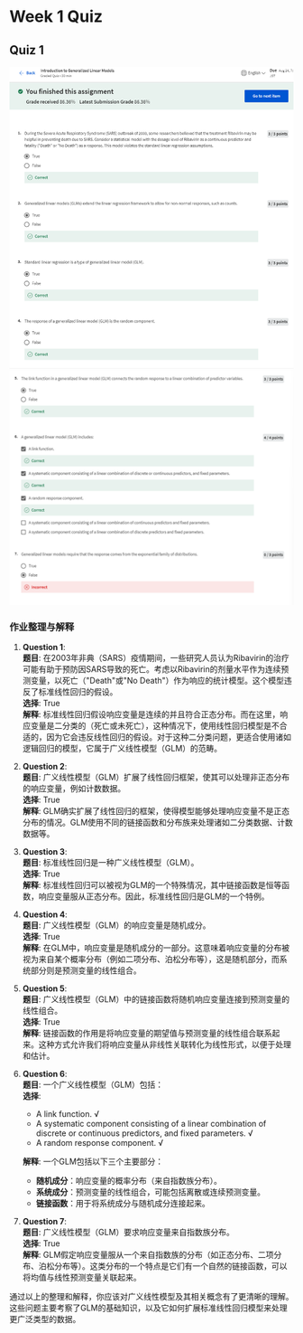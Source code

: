 # Week 1 Quiz

## Quiz 1

![1](./img/11.png)
![2](./img/12.png)

### 作业整理与解释

1. **Question 1**:  
   **题目**: 在2003年非典（SARS）疫情期间，一些研究人员认为Ribavirin的治疗可能有助于预防因SARS导致的死亡。考虑以Ribavirin的剂量水平作为连续预测变量，以死亡（"Death"或"No Death"）作为响应的统计模型。这个模型违反了标准线性回归的假设。  
   **选择**: True  
   **解释**: 标准线性回归假设响应变量是连续的并且符合正态分布。而在这里，响应变量是二分类的（死亡或未死亡），这种情况下，使用线性回归模型是不合适的，因为它会违反线性回归的假设。对于这种二分类问题，更适合使用诸如逻辑回归的模型，它属于广义线性模型（GLM）的范畴。

2. **Question 2**:  
   **题目**: 广义线性模型（GLM）扩展了线性回归框架，使其可以处理非正态分布的响应变量，例如计数数据。  
   **选择**: True  
   **解释**: GLM确实扩展了线性回归的框架，使得模型能够处理响应变量不是正态分布的情况。GLM使用不同的链接函数和分布族来处理诸如二分类数据、计数数据等。

3. **Question 3**:  
   **题目**: 标准线性回归是一种广义线性模型（GLM）。  
   **选择**: True  
   **解释**: 标准线性回归可以被视为GLM的一个特殊情况，其中链接函数是恒等函数，响应变量服从正态分布。因此，标准线性回归是GLM的一个特例。

4. **Question 4**:  
   **题目**: 广义线性模型（GLM）的响应变量是随机成分。  
   **选择**: True  
   **解释**: 在GLM中，响应变量是随机成分的一部分。这意味着响应变量的分布被视为来自某个概率分布（例如二项分布、泊松分布等），这是随机部分，而系统部分则是预测变量的线性组合。

5. **Question 5**:  
   **题目**: 广义线性模型（GLM）中的链接函数将随机响应变量连接到预测变量的线性组合。  
   **选择**: True  
   **解释**: 链接函数的作用是将响应变量的期望值与预测变量的线性组合联系起来。这种方式允许我们将响应变量从非线性关联转化为线性形式，以便于处理和估计。

6. **Question 6**:  
   **题目**: 一个广义线性模型（GLM）包括：  
   **选择**: 
   - A link function. √
   - A systematic component consisting of a linear combination of discrete or continuous predictors, and fixed parameters. √
   - A random response component. √

   **解释**: 一个GLM包括以下三个主要部分：
   - **随机成分**：响应变量的概率分布（来自指数族分布）。
   - **系统成分**：预测变量的线性组合，可能包括离散或连续预测变量。
   - **链接函数**：用于将系统成分与随机成分连接起来。

7. **Question 7**:  
   **题目**: 广义线性模型（GLM）要求响应变量来自指数族分布。  
   **选择**: True  
   **解释**: GLM假定响应变量服从一个来自指数族的分布（如正态分布、二项分布、泊松分布等）。这类分布的一个特点是它们有一个自然的链接函数，可以将均值与线性预测变量关联起来。

通过以上的整理和解释，你应该对广义线性模型及其相关概念有了更清晰的理解。这些问题主要考察了GLM的基础知识，以及它如何扩展标准线性回归模型来处理更广泛类型的数据。